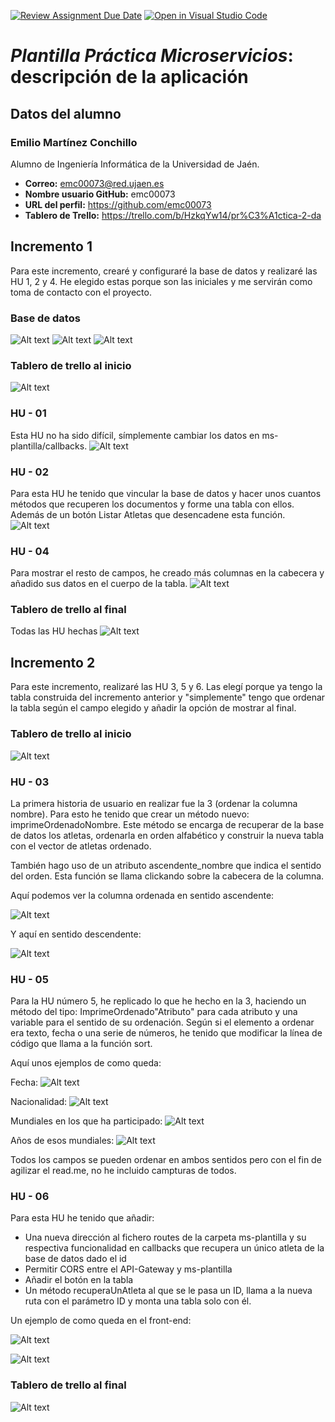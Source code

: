 [![Review Assignment Due Date](https://classroom.github.com/assets/deadline-readme-button-24ddc0f5d75046c5622901739e7c5dd533143b0c8e959d652212380cedb1ea36.svg)](https://classroom.github.com/a/hneiFYl3)
[![Open in Visual Studio Code](https://classroom.github.com/assets/open-in-vscode-718a45dd9cf7e7f842a935f5ebbe5719a5e09af4491e668f4dbf3b35d5cca122.svg)](https://classroom.github.com/online_ide?assignment_repo_id=10800520&assignment_repo_type=AssignmentRepo)
# *Plantilla Práctica Microservicios*: descripción de la aplicación

## Datos del alumno
### Emilio Martínez Conchillo
Alumno de Ingeniería Informática de la Universidad de Jaén.
* **Correo:** emc00073@red.ujaen.es
* **Nombre usuario GitHub:** emc00073
* **URL del perfil:** https://github.com/emc00073
* **Tablero de Trello:** https://trello.com/b/HzkqYw14/pr%C3%A1ctica-2-da

## Incremento 1
Para este incremento, crearé y configuraré la base de datos y realizaré las HU 1, 2 y 4. He elegido estas porque son las iniciales y me servirán como toma de contacto con el proyecto.

### Base de datos
![Alt text](assets/img/Fauna-home.PNG)
![Alt text](assets/img/Fauna-bbdd.PNG) 
![Alt text](assets/img/Fauna-documents.PNG)

### Tablero de trello al inicio
![Alt text](assets/img/Incremento%201%20-%20inicio.PNG)

### HU - 01
Esta HU no ha sido difícil, símplemente cambiar los datos en ms-plantilla/callbacks.
![Alt text](assets/img/Incremento%201%20-%2001.PNG)

### HU - 02
Para esta HU he tenido que vincular la base de datos y hacer unos cuantos métodos que recuperen los documentos y forme una tabla con ellos. Además de un botón Listar Atletas que desencadene esta función.
![Alt text](assets/img/Incremento%201%20-%2002.PNG)

### HU - 04
Para mostrar el resto de campos, he creado más columnas en la cabecera y añadido sus datos en el cuerpo de la tabla.
![Alt text](assets/img/Incremento%201%20-%2004.PNG)

### Tablero de trello al final
Todas las HU hechas
![Alt text](assets/img/Incremento%201%20-%20final.PNG)

## Incremento 2
Para este incremento, realizaré las HU 3, 5 y 6. Las elegí porque ya tengo la tabla construida del incremento anterior y "simplemente" tengo que ordenar la tabla según el campo elegido y añadir la opción de mostrar al final.

### Tablero de trello al inicio
![Alt text](assets/img/Incremento%202%20-%20inicio.PNG)

### HU - 03
La primera historia de usuario en realizar fue la 3 (ordenar la columna nombre). Para esto he tenido que crear un método nuevo: imprimeOrdenadoNombre. Este método se encarga de recuperar de la base de datos los atletas, ordenarla en orden alfabético y construir la nueva tabla con el vector de atletas ordenado. 

También hago uso de un atributo ascendente_nombre que indica el sentido del orden. Esta función se llama clickando sobre la cabecera de la columna.

Aquí podemos ver la columna ordenada en sentido ascendente:

![Alt text](assets/img/Incremento%202%20-%2003.PNG) 

Y aquí en sentido descendente:

![Alt text](assets/img/Incremento%202%20-%2003_1.PNG)

### HU - 05
Para la HU número 5, he replicado lo que he hecho en la 3, haciendo un método del tipo: ImprimeOrdenado"Atributo" para cada atributo y una variable para el sentido de su ordenación. Según si el elemento a ordenar era texto, fecha o una serie de números, he tenido que modificar la línea de código que llama a la función sort.

Aquí unos ejemplos de como queda:

Fecha:
![Alt text](assets/img/Incremento%202%20-%2005_0.PNG) 

Nacionalidad:
![Alt text](assets/img/Incremento%202%20-%2005_1.PNG) 

Mundiales en los que ha participado:
![Alt text](assets/img/Incremento%202%20-%2005_2.PNG) 

Años de esos mundiales:
![Alt text](assets/img/Incremento%202%20-%2005_3.PNG)

Todos los campos se pueden ordenar en ambos sentidos pero con el fin de agilizar el read.me, no he incluido campturas de todos.

### HU - 06
Para esta HU he tenido que añadir:
* Una nueva dirección al fichero routes de la carpeta ms-plantilla y su respectiva funcionalidad en callbacks que recupera un único atleta de la base de datos dado el id
* Permitir CORS entre el API-Gateway y ms-plantilla
* Añadir el botón en la tabla
* Un método recuperaUnAtleta al que se le pasa un ID, llama a la nueva ruta con el parámetro ID y monta una tabla solo con él.

Un ejemplo de como queda en el front-end:

![Alt text](assets/img/Incremento%202%20-%2006.PNG) 

![Alt text](assets/img/Incremento%202%20-%2006_1.PNG)

### Tablero de trello al final
![Alt text](assets/img/Incremento%202%20-%20final.PNG)
